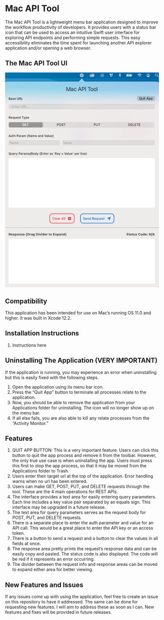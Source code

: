 # Mac API Tool
The Mac API Tool is a lightweight menu bar application designed to improve the workflow productivity of developers. It provides users with a status bar icon that can be used to access an intuitive Swift user interface for exploring API endpoints and performing simple requests. This easy accessibility eliminates the time spent for launching another API explorer application and/or opening a web browser.

## The Mac API Tool UI
![alt text](readme-images/gui-screenshot.png)

## Compatibility
This application has been intended for use on Mac’s running OS 11.0 and higher. It was built in Xcode 12.2.

## Installation Instructions
1. Instructions here

## Uninstalling The Application (VERY IMPORTANT)
If the application is running, you may experience an error when uninstalling but this is easily fixed with the following steps.
1. Open the application using its menu bar icon.
2. Press the “Quit App” button to terminate all processes relate to the application.
3. Now, you should be able to remove the application from your Applications folder for uninstalling. The icon will no longer show up on the menu bar.
4. If all else fails, you are also able to kill any relate processes from the “Activity Monitor.”

## Features
1. QUIT APP BUTTON: This is a very important feature. Users can click this button to quit the app process and remove it from the toolbar. However, the only true use case is when uninstalling the app. Users must press this first to stop the app process, so that it may be moved from the Applications folder to Trash.
2. Users enter their target url at the top of the application. Error handling warns when no url has been entered.
3. Users can make GET, POST, PUT, and DELETE requests through the tool. These are the 4 main operations for REST APIs.
4. The interface provides a text area for easily entering query parameters. Each line includes a key value pair separated by an equals sign. This interface may be upgraded in a future release.
5. The text area for query parameters serves as the request body for POST, PUT, and DELETE requests.
6. There is a separate place to enter the auth parameter and value for an API call. This would be a great place to enter the API key or an access token.
7. There is a button to send a request and a button to clear the values in all fields at once.
8. The response area pretty prints the request’s response data and can be easily copy and pasted. The status code is also displayed. The code will be red if it represents an error occurring.
9. The divider between the request info and response areas can be moved to expand either area for better viewing.

## New Features and Issues
If any issues come up with using the application, feel free to create an issue on this repository to have it addressed. The same can be done for requesting new features. I will aim to address these as soon as I can. New features and fixes will be provided in future releases.
